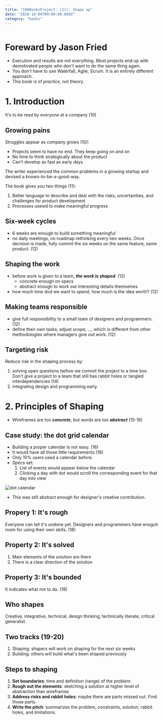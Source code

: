 ```yaml
---
title: "100BooksProject: (11): Shape up"
date: "2020-10-04T09:00:00.009Z"
category: "books"
---
```


```toc
```

# Foreward by Jason Fried

- Execution and results are not everything. Most projects end up with demotivated people who don't want to do the same thing again.
- You don't have to use Waterfall, Agile, Scrum. It is an entirely different approach.
- This book is of _practice_, not theory.

# 1. Introduction

It's to be read by everyone at a company (10)

## Growing pains

Struggles appear as company grows (10): 
- Projects seem to have no end. They keep going on and on
- No time to think strategically about the product
- Can't develop as fast as early days

The writer experienced the common problems in a growing startup and devised a known-to-be-a-good-way. 

The book gives you two things (11):
1. Better language to describe and deal  with the risks, uncertainties, and challenges for product development
2. Processes usewd to make meaningful progress

## Six-week cycles

- 6 weeks are enough to build something meaningful
- no daily meetings, no roadmap rethinking every two weeks. Once decision is made, fully commit the six weeks on the same feature, same product. (12)

## Shaping the work

- before work is given to a team, _**the work is shaped**_. (12)
  - concrete enough on specs
  - abstract enough to work out interesting details themselves
- how much time dod we want to spend, how much is the idea worth? (12)

## Making teams responsible
- give full responsibility to a small team of designers and programmers. (12)
- define their own tasks, adjust scope, ..., which is different from other methodologies where managers give out work. (12)

## Targeting risk

Reduce risk in the shaping process by: 
1. solving open questions before we commit the project to a time box. Don't give a project to a team that still has rabbit holes or tangled interdependencies (14)
2. integrating design and programming early.

# 2. Principles of Shaping

- Wireframes are too **_concrete_**, but words are too **_abstract_** (15-16)

## Case study: the dot grid calendar

- Building a proper calendar is not easy. (16)
- It would have all those little requirements (16)
- Only 10% users used a calendar before.
- Specs set:
    1. List of events would appear below the calendar
    2. Clicking a day with dot would scroll the corresponding event for that day into view

![dot calendar](./dot-calendar.png)
- This was still abstract enough for designer's creative contribution.

## Propery 1: It's rough

Everyone can tell it's undone yet. Designers and programmers have enoguh room for using their own skills. (18)

## Property 2: It's solved
1. Main elements of the solution are there
2. There is a clear direction of the solution

## Property 3: It's bounded

It indicates what _not_ to do. (19)

## Who shapes

Creative, integrative, technical, design thinking, technically literate, critical generalist.

## Two tracks (19-20)

1. Shaping: shapers will work on shaping for the next six weeks
2. Building: others will build what's been shaped previously

## Steps to shaping
1. **Set boundaries**: time and definition (range) of the problem.
2. **Rough out the elements**: sketching a solution at higher level of abstraction than wireframes
3. **Address risks and rabbit holes**: maybe there are parts missed out. Find those parts.
4. **Write the pitch**: summarizes the problem, constraints, solution, rabbit holes, and limitations.
